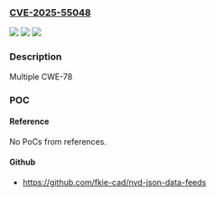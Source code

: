 ### [CVE-2025-55048](https://cve.mitre.org/cgi-bin/cvename.cgi?name=CVE-2025-55048)
![](https://img.shields.io/static/v1?label=Product&message=NEUTRINO430%2C%20NOVA436Q%2C%20NOVA430e%2F430i%2C%20NOVA846%2C%20NOVA246%2C%20NOVA243%2C%20NOVA233%2C%20NOVA227&color=blue)
![](https://img.shields.io/static/v1?label=Version&message=BaiBS_RTS_3.6.6%2C%20BaiBS_RTS_3.7.10%2C%20BaiBS_RTS_3.7.11%2C%20BaiBS_RTS_3.7.11.3%2C%20BaiBS_RTS_3.7.11.6%2C%20BaiBS_RTS_3.7.11.8%2C%20BaiBS_RTS_3.7.11.11%2C%20BaiBS_RTS_3.7.11.16%2C%20BaiBS_RTD_3.7.11.6%20&color=brightgreen)
![](https://img.shields.io/static/v1?label=Vulnerability&message=Multiple%20CWE-78&color=brightgreen)

### Description

Multiple CWE-78

### POC

#### Reference
No PoCs from references.

#### Github
- https://github.com/fkie-cad/nvd-json-data-feeds

